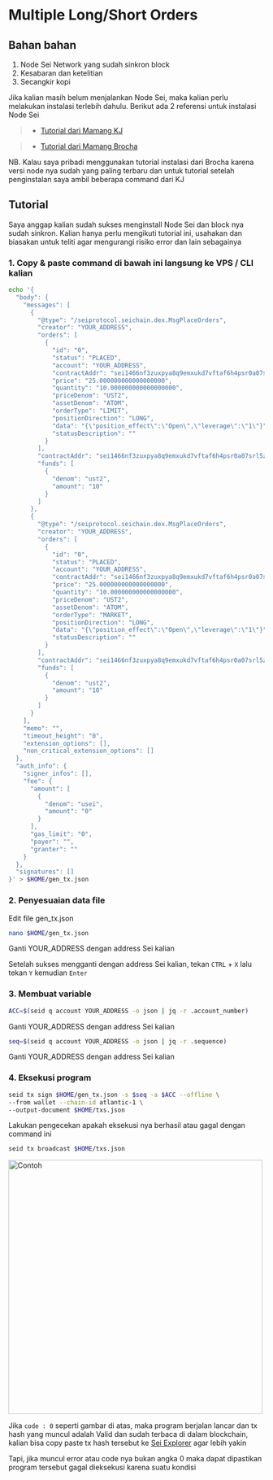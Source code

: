 # Multiple Long/Short Orders

## Bahan bahan

1. Node Sei Network yang sudah sinkron block
2. Kesabaran dan ketelitian
3. Secangkir kopi

Jika kalian masih belum menjalankan Node Sei, maka kalian perlu melakukan instalasi terlebih dahulu. Berikut ada 2 referensi untuk instalasi Node Sei

>- [Tutorial dari Mamang KJ](https://github.com/kj89/testnet_manuals/blob/main/sei/README.md)

>- [Tutorial dari Mamang Brocha](https://brocha.in/testnet/sei/installation/)

NB. Kalau saya pribadi menggunakan tutorial instalasi dari Brocha karena versi node nya sudah yang paling terbaru dan untuk tutorial setelah penginstalan saya ambil beberapa command dari KJ

## Tutorial

Saya anggap kalian sudah sukses menginstall Node Sei dan block nya sudah sinkron. Kalian hanya perlu mengikuti tutorial ini, usahakan dan biasakan untuk teliti agar mengurangi risiko error dan lain sebagainya

### 1. Copy & paste command di bawah ini langsung ke VPS  / CLI kalian

```bash
echo '{
  "body": {
    "messages": [
      {
        "@type": "/seiprotocol.seichain.dex.MsgPlaceOrders",
        "creator": "YOUR_ADDRESS",
        "orders": [
          {
            "id": "0",
            "status": "PLACED",
            "account": "YOUR_ADDRESS",
            "contractAddr": "sei1466nf3zuxpya8q9emxukd7vftaf6h4psr0a07srl5zw74zh84yjqpeheyc",
            "price": "25.000000000000000000",
            "quantity": "10.000000000000000000",
            "priceDenom": "UST2",
            "assetDenom": "ATOM",
            "orderType": "LIMIT",
            "positionDirection": "LONG",
            "data": "{\"position_effect\":\"Open\",\"leverage\":\"1\"}",
            "statusDescription": ""
          }
        ],
        "contractAddr": "sei1466nf3zuxpya8q9emxukd7vftaf6h4psr0a07srl5zw74zh84yjqpeheyc",
        "funds": [
          {
            "denom": "ust2",
            "amount": "10"
          }
        ]
      },
      {
        "@type": "/seiprotocol.seichain.dex.MsgPlaceOrders",
        "creator": "YOUR_ADDRESS",
        "orders": [
          {
            "id": "0",
            "status": "PLACED",
            "account": "YOUR_ADDRESS",
            "contractAddr": "sei1466nf3zuxpya8q9emxukd7vftaf6h4psr0a07srl5zw74zh84yjqpeheyc",
            "price": "25.000000000000000000",
            "quantity": "10.000000000000000000",
            "priceDenom": "UST2",
            "assetDenom": "ATOM",
            "orderType": "MARKET",
            "positionDirection": "LONG",
            "data": "{\"position_effect\":\"Open\",\"leverage\":\"1\"}",
            "statusDescription": ""
          }
        ],
        "contractAddr": "sei1466nf3zuxpya8q9emxukd7vftaf6h4psr0a07srl5zw74zh84yjqpeheyc",
        "funds": [
          {
            "denom": "ust2",
            "amount": "10"
          }
        ]
      }
    ],
    "memo": "",
    "timeout_height": "0",
    "extension_options": [],
    "non_critical_extension_options": []
  },
  "auth_info": {
    "signer_infos": [],
    "fee": {
      "amount": [
        {
          "denom": "usei",
          "amount": "0"
        }
      ],
      "gas_limit": "0",
      "payer": "",
      "granter": ""
    }
  },
  "signatures": []
}' > $HOME/gen_tx.json
```

### 2. Penyesuaian data file

Edit file gen_tx.json

 ```bash
 nano $HOME/gen_tx.json
 ```
 
 Ganti YOUR_ADDRESS dengan address Sei kalian
 
 Setelah sukses mengganti dengan address Sei kalian, tekan `CTRL` + `X` lalu tekan `Y` kemudian `Enter`
 
 ### 3. Membuat variable
 
 ```bash
ACC=$(seid q account YOUR_ADDRESS -o json | jq -r .account_number)
```

Ganti YOUR_ADDRESS dengan address Sei kalian

```bash
seq=$(seid q account YOUR_ADDRESS -o json | jq -r .sequence)
```

Ganti YOUR_ADDRESS dengan address Sei kalian

### 4. Eksekusi program

```bash
seid tx sign $HOME/gen_tx.json -s $seq -a $ACC --offline \
--from wallet --chain-id atlantic-1 \
--output-document $HOME/txs.json
```

Lakukan pengecekan apakah eksekusi nya berhasil atau gagal dengan command ini

```bash
seid tx broadcast $HOME/txs.json
```

<img width="500" alt="Contoh" src="https://user-images.githubusercontent.com/73088644/200134310-f7433750-be06-4e70-8c97-89d026c55860.png">

Jika `code : 0` seperti gambar di atas, maka program berjalan lancar dan tx hash yang muncul adalah Valid dan sudah terbaca di dalam blockchain, kalian bisa copy paste tx hash tersebut ke [Sei Explorer](https://sei.explorers.guru) agar lebih yakin

Tapi, jika muncul error atau code nya bukan angka 0 maka dapat dipastikan program tersebut gagal dieksekusi karena suatu kondisi

